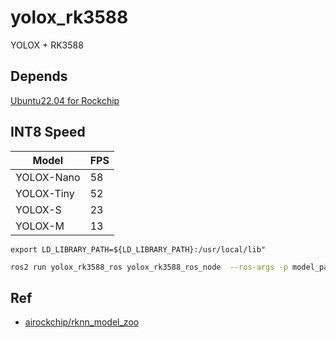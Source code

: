 # yolox_rk3588
YOLOX + RK3588

## Depends

[Ubuntu22.04 for Rockchip](https://github.com/Joshua-Riek/ubuntu-rockchip)

## INT8 Speed

| Model | FPS |
| --- | --- |
| YOLOX-Nano | 58 |
| YOLOX-Tiny | 52 |
| YOLOX-S | 23 |
| YOLOX-M | 13 |

```text
export LD_LIBRARY_PATH=${LD_LIBRARY_PATH}:/usr/local/lib"
```


```bash
ros2 run yolox_rk3588_ros yolox_rk3588_ros_node  --ros-args -p model_path:=/home/rock5a/yolox_s_default.rknn
```

## Ref

- [airockchip/rknn_model_zoo](https://github.com/airockchip/rknn_model_zoo)
